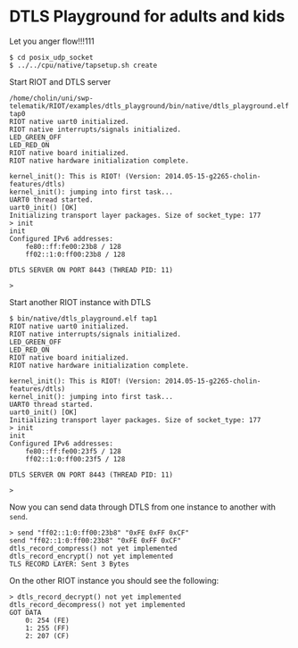 DTLS Playground for adults and kids
===================================

Let you anger flow!!!111

```
$ cd posix_udp_socket
$ ../../cpu/native/tapsetup.sh create
```

Start RIOT and DTLS server

```
/home/cholin/uni/swp-telematik/RIOT/examples/dtls_playground/bin/native/dtls_playground.elf tap0
RIOT native uart0 initialized.
RIOT native interrupts/signals initialized.
LED_GREEN_OFF
LED_RED_ON
RIOT native board initialized.
RIOT native hardware initialization complete.

kernel_init(): This is RIOT! (Version: 2014.05-15-g2265-cholin-features/dtls)
kernel_init(): jumping into first task...
UART0 thread started.
uart0_init() [OK]
Initializing transport layer packages. Size of socket_type: 177
> init
init
Configured IPv6 addresses:
	fe80::ff:fe00:23b8 / 128
	ff02::1:0:ff00:23b8 / 128

DTLS SERVER ON PORT 8443 (THREAD PID: 11)

> 
```

Start another RIOT instance with DTLS

```
$ bin/native/dtls_playground.elf tap1
RIOT native uart0 initialized.
RIOT native interrupts/signals initialized.
LED_GREEN_OFF
LED_RED_ON
RIOT native board initialized.
RIOT native hardware initialization complete.

kernel_init(): This is RIOT! (Version: 2014.05-15-g2265-cholin-features/dtls)
kernel_init(): jumping into first task...
UART0 thread started.
uart0_init() [OK]
Initializing transport layer packages. Size of socket_type: 177
> init
init
Configured IPv6 addresses:
	fe80::ff:fe00:23f5 / 128
	ff02::1:0:ff00:23f5 / 128

DTLS SERVER ON PORT 8443 (THREAD PID: 11)

> 
```

Now you can send data through DTLS from one instance to another with ``send``.

```
> send "ff02::1:0:ff00:23b8" "0xFE 0xFF 0xCF"
send "ff02::1:0:ff00:23b8" "0xFE 0xFF 0xCF"
dtls_record_compress() not yet implemented
dtls_record_encrypt() not yet implemented
TLS RECORD LAYER: Sent 3 Bytes
```

On the other RIOT instance you should see the following:

```
> dtls_record_decrypt() not yet implemented
dtls_record_decompress() not yet implemented
GOT DATA
	0: 254 (FE)
	1: 255 (FF)
	2: 207 (CF)
```


